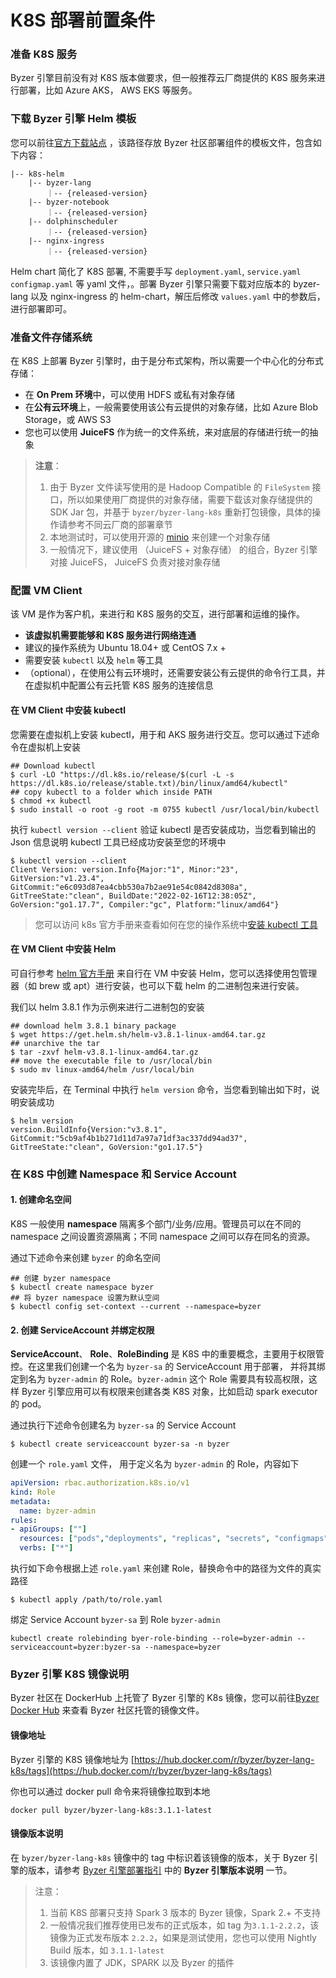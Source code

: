 # K8S 部署前置条件

### 准备 K8S 服务

Byzer 引擎目前没有对 K8S 版本做要求，但一般推荐云厂商提供的 K8S 服务来进行部署，比如 Azure AKS， AWS EKS 等服务。

### 下载 Byzer 引擎 Helm 模板

您可以前往[官方下载站点](https://download.byzer.org/k8s-helm/) ，该路径存放 Byzer 社区部署组件的模板文件，包含如下内容：

```shell
|-- k8s-helm
    |-- byzer-lang
        ｜-- {released-version}
    |-- byzer-notebook
        ｜-- {released-version}
    |-- dolphinscheduler
        ｜-- {released-version}
    |-- nginx-ingress
        ｜-- {released-version}
```

Helm chart 简化了 K8S 部署,  不需要手写 `deployment.yaml`, `service.yaml` `configmap.yaml` 等 yaml 文件，。部署 Byzer 引擎只需要下载对应版本的 byzer-lang 以及 nginx-ingress 的 helm-chart，解压后修改 `values.yaml` 中的参数后，进行部署即可。


### 准备文件存储系统

在 K8S 上部署 Byzer 引擎时，由于是分布式架构，所以需要一个中心化的分布式存储：
- 在 **On Prem 环境**中，可以使用 HDFS 或私有对象存储
- 在**公有云环境**上，一般需要使用该公有云提供的对象存储，比如 Azure Blob Storage，或 AWS S3
- 您也可以使用 **JuiceFS** 作为统一的文件系统，来对底层的存储进行统一的抽象

> **注意**：
> 1. 由于 Byzer 文件读写使用的是 Hadoop Compatible 的 `FileSystem` 接口，所以如果使用厂商提供的对象存储，需要下载该对象存储提供的 SDK Jar 包，并基于 `byzer/byzer-lang-k8s` 重新打包镜像，具体的操作请参考不同云厂商的部署章节
> 2. 本地测试时，可以使用开源的 [minio](https://github.com/minio/minio) 来创建一个对象存储
> 3. 一般情况下，建议使用 （JuiceFS + 对象存储） 的组合，Byzer 引擎对接 JuiceFS， JuiceFS 负责对接对象存储


### 配置 VM Client
该 VM 是作为客户机，来进行和 K8S 服务的交互，进行部署和运维的操作。

- **该虚拟机需要能够和 K8S 服务进行网络连通**
- 建议的操作系统为 Ubuntu 18.04+ 或 CentOS 7.x +
- 需要安装 `kubectl` 以及 `helm` 等工具
- （optional），在使用公有云环境时，还需要安装公有云提供的命令行工具，并在虚拟机中配置公有云托管 K8S 服务的连接信息

#### 在 VM Client 中安装 kubectl

您需要在虚拟机上安装 kubectl，用于和 AKS 服务进行交互。您可以通过下述命令在虚拟机上安装

```shell
## Download kubectl
$ curl -LO "https://dl.k8s.io/release/$(curl -L -s https://dl.k8s.io/release/stable.txt)/bin/linux/amd64/kubectl"
## copy kubectl to a folder which inside PATH 
$ chmod +x kubectl
$ sudo install -o root -g root -m 0755 kubectl /usr/local/bin/kubectl
```

执行 `kubectl version --client` 验证 kubectl 是否安装成功，当您看到输出的 Json 信息说明 kubectl 工具已经成功安装至您的环境中

```shell
$ kubectl version --client
Client Version: version.Info{Major:"1", Minor:"23", GitVersion:"v1.23.4", GitCommit:"e6c093d87ea4cbb530a7b2ae91e54c0842d8308a", GitTreeState:"clean", BuildDate:"2022-02-16T12:38:05Z", GoVersion:"go1.17.7", Compiler:"gc", Platform:"linux/amd64"}
```

> 您可以访问 k8s 官方手册来查看如何在您的操作系统中[安装 kubectl 工具](https://kubernetes.io/docs/tasks/tools/install-kubectl-linux/)

#### 在 VM Client 中安装 Helm

可自行参考 [helm 官方手册](https://helm.sh/docs/intro/install/) 来自行在 VM 中安装 Helm，您可以选择使用包管理器（如 brew 或 apt）进行安装，也可以下载 helm 的二进制包来进行安装。

我们以 helm 3.8.1 作为示例来进行二进制包的安装

```shell
## download helm 3.8.1 binary package
$ wget https://get.helm.sh/helm-v3.8.1-linux-amd64.tar.gz
## unarchive the tar
$ tar -zxvf helm-v3.8.1-linux-amd64.tar.gz
## move the executable file to /usr/local/bin 
$ sudo mv linux-amd64/helm /usr/local/bin
```

安装完毕后，在 Terminal 中执行 `helm version` 命令，当您看到输出如下时，说明安装成功

```shell
$ helm version                       
version.BuildInfo{Version:"v3.8.1", GitCommit:"5cb9af4b1b271d11d7a97a71df3ac337dd94ad37", GitTreeState:"clean", GoVersion:"go1.17.5"}
```

### 在 K8S 中创建 Namespace 和 Service Account

#### 1. 创建命名空间
K8S 一般使用 **namespace** 隔离多个部门/业务/应用。管理员可以在不同的 namespace 之间设置资源隔离；不同 namespace 之间可以存在同名的资源。

通过下述命令来创建 `byzer` 的命名空间
```shell
## 创建 byzer namespace
$ kubectl create namespace byzer
## 将 byzer namespace 设置为默认空间
$ kubectl config set-context --current --namespace=byzer
```

#### 2. 创建 ServiceAccount 并绑定权限
**ServiceAccount**、 **Role**、**RoleBinding** 是 K8S 中的重要概念，主要用于权限管控。在这里我们创建一个名为 `byzer-sa` 的 ServiceAccount 用于部署， 并将其绑定到名为 `byzer-admin` 的 Role。`byzer-admin` 这个 Role 需要具有较高权限，这样 Byzer 引擎应用可以有权限来创建各类 K8S 对象，比如启动 spark executor 的 pod。

通过执行下述命令创建名为 `byzer-sa` 的 Service Account

```shell
$ kubectl create serviceaccount byzer-sa -n byzer 
```

创建一个 `role.yaml` 文件， 用于定义名为 `byzer-admin` 的 Role，内容如下 

```yaml
apiVersion: rbac.authorization.k8s.io/v1
kind: Role
metadata:
  name: byzer-admin
rules:
- apiGroups: [""] 
  resources: ["pods","deployments", "replicas", "secrets", "configmaps","services","ingresses"]
  verbs: ["*"]
```

执行如下命令根据上述 `role.yaml` 来创建 Role，替换命令中的路径为文件的真实路径

```shell
$ kubectl apply /path/to/role.yaml
```

绑定 Service Account `byzer-sa` 到 Role `byzer-admin` 
```shell  
kubectl create rolebinding byer-role-binding --role=byzer-admin --serviceaccount=byzer:byzer-sa --namespace=byzer
```

### Byzer 引擎 K8S 镜像说明

Byzer 社区在 DockerHub 上托管了 Byzer 引擎的 K8s 镜像，您可以前往[Byzer Docker Hub](https://hub.docker.com/u/byzer) 来查看 Byzer 社区托管的镜像文件。

#### 镜像地址

Byzer 引擎的 K8S 镜像地址为 [https://hub.docker.com/r/byzer/byzer-lang-k8s/tags](https://hub.docker.com/r/byzer/byzer-lang-k8s/tags)


你也可以通过 docker pull 命令来将镜像拉取到本地
```shell
docker pull byzer/byzer-lang-k8s:3.1.1-latest
```

#### 镜像版本说明

在 `byzer/byzer-lang-k8s` 镜像中的 tag 中标识着该镜像的版本，关于 Byzer 引擎的版本，请参考 [Byzer 引擎部署指引](/byzer-lang/zh-cn/installation/README.md) 中的 **Byzer 引擎版本说明** 一节。

> 注意：
> 1. 当前 K8S 部署只支持 Spark 3 版本的 Byzer 镜像，Spark 2.+ 不支持
> 2. 一般情况我们推荐使用已发布的正式版本，如 tag 为`3.1.1-2.2.2`，该镜像为正式发布版本 `2.2.2`，如果是测试使用，您也可以使用 Nightly Build 版本，如 `3.1.1-latest`  
> 3. 该镜像内置了 JDK，SPARK 以及 Byzer 的插件